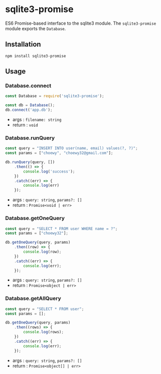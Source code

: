 # sqlite3-promise

ES6 Promise-based interface to the sqlite3 module. The `sqlite3-promise` module exports the `Database`.

## Installation

```
npm install sqlite3-promise
```

## Usage

### Database.connect

```js
const Database = require('sqlite3-promise');

const db = Database();
db.connect('app.db');
```

- args : `filename: string`
- return : `void`

### Database.runQuery

```js
const query = "INSERT INTO user(name, email) values(?, ?)";
const params = ["choewy", "choewy32@gmail.com"];

db.runQuery(query, [])
    .then(() => {
        console.log('success');
    })
    .catch((err) => {
        console.log(err)
    });
```

- args : `query: string`, `params?: []`
- return : `Promise<void | err>`

### Database.getOneQuery

```js
const query = "SELECT * FROM user WHERE name = ?";
const params = ["choewy32"];

db.getOneQuery(query, params)
    .then((row) => {
        console.log(row);
    })
    .catch((err) => {
        console.log(err);
    });
```

- args : `query: string`, `params?: []`
- return : `Promise<object | err>`

### Database.getAllQuery

```js
const query = "SELECT * FROM user";
const params = [];

db.getOneQuery(query, params)
    .then((rows) => {
        console.log(rows);
    })
    .catch((err) => {
        console.log(err);
    });
```

- args : `query: string`, `params?: []`
- return : `Promise<object[] | err>`